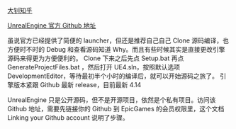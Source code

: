 
[大钊知乎](https://zhuanlan.zhihu.com/insideue4)

[UnrealEngine 官方 Github 地址](https://github.com/EpicGames/UnrealEngine)

虽说官方已经提供了简便的 launcher，但还是推荐自己自己 Clone 源码编译，也方便时不时的 Debug 和查看源码知道 Why。而且有些时候其实是直接更改引擎源码来得更为方便便利的。
Clone 下来之后先点 Setup.bat 再点 GenerateProjectFiles.bat ，然后打开 UE4.sln，按照默认选项 DevelopmentEditor，等待最初半个小时的编译后，就可以开始源码之旅了。
引擎版本紧跟 Github 最新 release，目前最新 4.14

UnrealEngine 只是公开源码，但不是开源项目，依然是个私有项目。访问该 Github 地址，需要先链接你的 Github 到 EpicGames 的会员权限里，这个文档 Linking your Github account 说明了步骤。